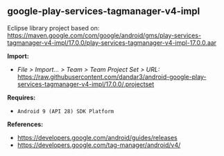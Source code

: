 ## google-play-services-tagmanager-v4-impl

Eclipse library project based on:<br/>
https://maven.google.com/com/google/android/gms/play-services-tagmanager-v4-impl/17.0.0/play-services-tagmanager-v4-impl-17.0.0.aar

**Import:**
- _File > Import... > Team > Team Project Set > URL:_<br/>
  https://raw.githubusercontent.com/dandar3/android-google-play-services-tagmanager-v4-impl/17.0.0/.projectset

**Requires:**
- `Android 9 (API 28) SDK Platform`

**References:**
- https://developers.google.com/android/guides/releases
- https://developers.google.com/tag-manager/android/v4/